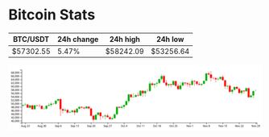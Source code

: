 # Bitcoin Stats

BTC/USDT|24h change|24h high|24h low|
|---|---|---|---|
|$57302.55|5.47%|$58242.09|$53256.64|

<img src="./chart.svg">
